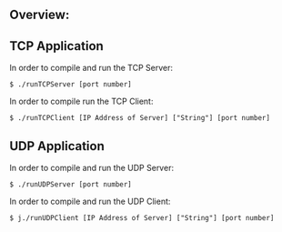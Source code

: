 
Overview: 
-------------





TCP Application
-------------

In order to compile and run the TCP Server: 

	$ ./runTCPServer [port number]

In order to compile run the TCP Client: 

	$ ./runTCPClient [IP Address of Server] ["String"] [port number]


UDP Application
-------------

In order to compile and run the UDP Server: 

	$ ./runUDPServer [port number]

In order to compile and run the UDP Client: 

	$ j./runUDPClient [IP Address of Server] ["String"] [port number]
